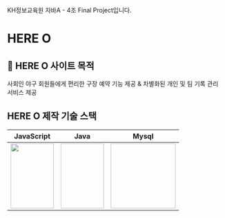 KH정보교육원 자바A - 4조 Final Project입니다.

# HERE O

## :rocket: HERE O 사이트 목적

사회인 야구 회원들에게 편리한 구장 예약 기능 제공 & 차별화된 개인 및 팀 기록 관리 서비스 제공

## HERE O 제작 기술 스택

| JavaScript | Java | Mysql | 
|------------|------|-------|
|<img src="https://cdn.iconscout.com/icon/free/png-512/javascript-2038874-1720087.png?f=avif&w=256" width="100px" height="150px"/>|<img scr="https://cdn.iconscout.com/icon/free/png-512/java-60-1174953.png?f=avif&w=256" width="100px" height="150px">|<img scr="https://cdn.iconscout.com/icon/free/png-512/mysql-3521596-2945040.png?f=avif&w=256" width="150px" height="150px">|
